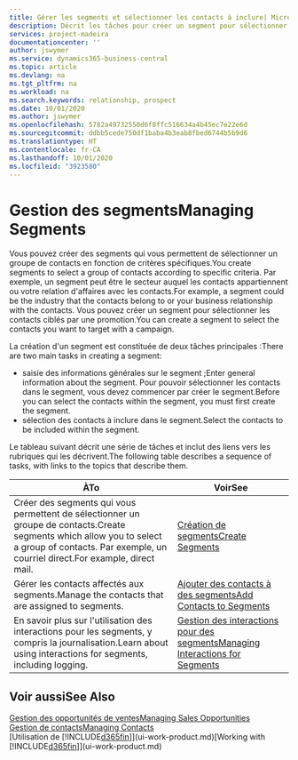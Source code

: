 ```yaml
---
title: Gérer les segments et sélectionner les contacts à inclure| Microsoft Docs
description: Décrit les tâches pour créer un segment pour sélectionner un groupe de contacts en fonction de critères spécifiques, par exemple, les contacts dans un secteur que vous souhaitez cibler.
services: project-madeira
documentationcenter: ''
author: jswymer
ms.service: dynamics365-business-central
ms.topic: article
ms.devlang: na
ms.tgt_pltfrm: na
ms.workload: na
ms.search.keywords: relationship, prospect
ms.date: 10/01/2020
ms.author: jswymer
ms.openlocfilehash: 5782a49732550d6f8ffc516634a4b45ec7e22e6d
ms.sourcegitcommit: ddbb5cede750df1baba4b3eab8fbed6744b5b9d6
ms.translationtype: HT
ms.contentlocale: fr-CA
ms.lasthandoff: 10/01/2020
ms.locfileid: "3923580"
---
```

# <a name="managing-segments"></a><span data-ttu-id="6ecfb-103">Gestion des segments</span><span class="sxs-lookup"><span data-stu-id="6ecfb-103">Managing Segments</span></span>
<span data-ttu-id="6ecfb-104">Vous pouvez créer des segments qui vous permettent de sélectionner un groupe de contacts en fonction de critères spécifiques.</span><span class="sxs-lookup"><span data-stu-id="6ecfb-104">You create segments to select a group of contacts according to specific criteria.</span></span> <span data-ttu-id="6ecfb-105">Par exemple, un segment peut être le secteur auquel les contacts appartiennent ou votre relation d'affaires avec les contacts.</span><span class="sxs-lookup"><span data-stu-id="6ecfb-105">For example, a segment could be the industry that the contacts belong to or your business relationship with the contacts.</span></span> <span data-ttu-id="6ecfb-106">Vous pouvez créer un segment pour sélectionner les contacts ciblés par une promotion.</span><span class="sxs-lookup"><span data-stu-id="6ecfb-106">You can create a segment to select the contacts you want to target with a campaign.</span></span>

<span data-ttu-id="6ecfb-107">La création d'un segment est constituée de deux tâches principales :</span><span class="sxs-lookup"><span data-stu-id="6ecfb-107">There are two main tasks in creating a segment:</span></span>

* <span data-ttu-id="6ecfb-108">saisie des informations générales sur le segment ;</span><span class="sxs-lookup"><span data-stu-id="6ecfb-108">Enter general information about the segment.</span></span> <span data-ttu-id="6ecfb-109">Pour pouvoir sélectionner les contacts dans le segment, vous devez commencer par créer le segment.</span><span class="sxs-lookup"><span data-stu-id="6ecfb-109">Before you can select the contacts within the segment, you must first create the segment.</span></span>
* <span data-ttu-id="6ecfb-110">sélection des contacts à inclure dans le segment.</span><span class="sxs-lookup"><span data-stu-id="6ecfb-110">Select the contacts to be included within the segment.</span></span>

<span data-ttu-id="6ecfb-111">Le tableau suivant décrit une série de tâches et inclut des liens vers les rubriques qui les décrivent.</span><span class="sxs-lookup"><span data-stu-id="6ecfb-111">The following table describes a sequence of tasks, with links to the topics that describe them.</span></span>

| <span data-ttu-id="6ecfb-112">À</span><span class="sxs-lookup"><span data-stu-id="6ecfb-112">To</span></span> | <span data-ttu-id="6ecfb-113">Voir</span><span class="sxs-lookup"><span data-stu-id="6ecfb-113">See</span></span> |
| --- | --- |
| <span data-ttu-id="6ecfb-114">Créer des segments qui vous permettent de sélectionner un groupe de contacts.</span><span class="sxs-lookup"><span data-stu-id="6ecfb-114">Create segments which allow you to select a group of contacts.</span></span> <span data-ttu-id="6ecfb-115">Par exemple, un courriel direct.</span><span class="sxs-lookup"><span data-stu-id="6ecfb-115">For example, direct mail.</span></span> |[<span data-ttu-id="6ecfb-116">Création de segments</span><span class="sxs-lookup"><span data-stu-id="6ecfb-116">Create Segments</span></span>](marketing-how-create-segment.md) |
| <span data-ttu-id="6ecfb-117">Gérer les contacts affectés aux segments.</span><span class="sxs-lookup"><span data-stu-id="6ecfb-117">Manage the contacts that are assigned to segments.</span></span> |[<span data-ttu-id="6ecfb-118">Ajouter des contacts à des segments</span><span class="sxs-lookup"><span data-stu-id="6ecfb-118">Add Contacts to Segments</span></span>](marketing-add-contact-segment.md) |
| <span data-ttu-id="6ecfb-119">En savoir plus sur l'utilisation des interactions pour les segments, y compris la journalisation.</span><span class="sxs-lookup"><span data-stu-id="6ecfb-119">Learn about using interactions for segments, including logging.</span></span> |[<span data-ttu-id="6ecfb-120">Gestion des interactions pour des segments</span><span class="sxs-lookup"><span data-stu-id="6ecfb-120">Managing Interactions for Segments</span></span>](marketing-interaction-segments.md) |

## <a name="see-also"></a><span data-ttu-id="6ecfb-121">Voir aussi</span><span class="sxs-lookup"><span data-stu-id="6ecfb-121">See Also</span></span>
[<span data-ttu-id="6ecfb-122">Gestion des opportunités de ventes</span><span class="sxs-lookup"><span data-stu-id="6ecfb-122">Managing Sales Opportunities</span></span>](marketing-manage-sales-opportunities.md)  
[<span data-ttu-id="6ecfb-123">Gestion de contacts</span><span class="sxs-lookup"><span data-stu-id="6ecfb-123">Managing Contacts</span></span>](marketing-contacts.md)  
<span data-ttu-id="6ecfb-124">[Utilisation de [!INCLUDE[d365fin](includes/d365fin_md.md)]](ui-work-product.md)</span><span class="sxs-lookup"><span data-stu-id="6ecfb-124">[Working with [!INCLUDE[d365fin](includes/d365fin_md.md)]](ui-work-product.md)</span></span>

